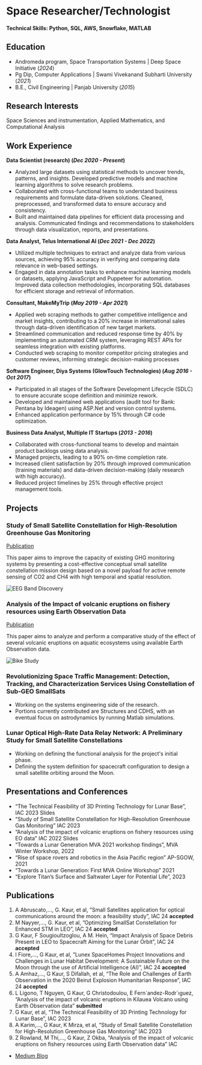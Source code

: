 # Space Researcher/Technologist

#### Technical Skills: Python, SQL, AWS, Snowflake, MATLAB

## Education
- Andromeda program, Space Transportation Systems | Deep Space Initiative (_2024_)								       		
- Pg Dip, Computer Applications	| Swami Vivekanand Subharti University (_2021_)	 			        		
- B.E., Civil Engineering | Panjab University (_2015_)

## Research Interests
Space Sciences and instrumentation, Applied Mathematics, and Computational Analysis

## Work Experience
**Data Scientist (research) (_Dec 2020 - Present_)**
- Analyzed large datasets using statistical methods to uncover trends, patterns, and insights. Developed predictive models and machine learning algorithms to solve research problems.
- Collaborated with cross-functional teams to understand business requirements and formulate data-driven solutions. Cleaned, preprocessed, and transformed data to ensure accuracy and consistency.
- Built and maintained data pipelines for efficient data processing and analysis. Communicated findings and
recommendations to stakeholders through data visualization, reports, and presentations.

**Data Analyst, Telus International AI (_Dec 2021 - Dec 2022_)**
- Utilized multiple techniques to extract and analyze data from various sources, achieving 95% accuracy in verifying and comparing data relevance in web-based settings.
- Engaged in data annotation tasks to enhance machine learning models or datasets, applying JavaScript and Puppeteer for automation. Improved data collection methodologies, incorporating SQL databases for efficient storage and retrieval of information.

**Consultant, MakeMyTrip (_May 2019 - Apr 2021_)**
- Applied web scraping methods to gather competitive intelligence and market insights, contributing to a 20% increase in international sales through data-driven identification of new target markets.
- Streamlined communication and reduced response time by 40% by implementing an automated CRM system, leveraging REST APIs for seamless integration with existing platforms.
- Conducted web scraping to monitor competitor pricing strategies and customer reviews, informing strategic decision-making processes

**Software Engineer, Diya Systems (GlowTouch Technologies) (_Aug 2016 - Oct 2017_)**
- Participated in all stages of the Software Development Lifecycle (SDLC) to ensure accurate scope definition and minimize rework.
- Developed and maintained web applications (audit tool for Bank: Pentana by Ideagen) using ASP.Net and version control systems.
- Enhanced application performance by 15% through C# code optimization.

**Business Data Analyst, Multiple IT Startups (_2013 - 2016_)**
- Collaborated with cross-functional teams to develop and maintain product backlogs using data analysis.
- Managed projects, leading to a 90% on-time completion rate.
- Increased client satisfaction by 20% through improved communication (training materials) and data-driven decision-making (daily research with high accuracy).
- Reduced project timelines by 25% through effective project management tools.

## Projects
### Study of Small Satellite Constellation for High-Resolution Greenhouse Gas Monitoring
[Publication](https://www.researchgate.net/publication/374550686_Study_of_Small_Satellite_Constellation_for_High-Resolution_Greenhouse_Gas_Monitoring)

This paper aims to improve the capacity of existing GHG monitoring systems by presenting a cost-effective conceptual small satellite constellation mission design based on a novel payload for active remote sensing of CO2 and CH4 with high temporal and spatial resolution.

![EEG Band Discovery](/assets/img/eeg_band_discovery.jpeg)

### Analysis of the Impact of volcanic eruptions on fishery resources using Earth Observation Data
[Publication](https://www.researchgate.net/publication/364263323_Analysis_of_the_impact_of_volcanic_eruptions_on_fishery_resources_using_Earth_Observation_data)

This paper aims to analyze and perform a comparative study of the effect of several volcanic eruptions on aquatic ecosystems using available Earth Observation data.

![Bike Study](/assets/img/bike_study.jpeg)

### Revolutionizing Space Traffic Management: Detection, Tracking, and Characterization Services Using Constellation of Sub-GEO SmallSats
- Working on the systems engineering side of the research.
- Portions currently contributed are Structures and CDHS, with an eventual focus on astrodynamics by running Matlab simulations.

### Lunar Optical High-Rate Data Relay Network: A Preliminary Study for Small Satellite Constellations
- Working on defining the functional analysis for the project's initial phase.
- Defining the system definition for spacecraft configuration to design a small satellite orbiting around the Moon.

## Presentations and Conferences
- “The Technical Feasibility of 3D Printing Technology for Lunar Base”, IAC 2023 Slides
- “Study of Small Satellite Constellation for High-Resolution Greenhouse Gas Monitoring” IAC 2023
- “Analysis of the impact of volcanic eruptions on fishery resources using EO data” IAC 2022 Slides
- “Towards a Lunar Generation MVA 2021 workshop findings”, MVA Winter Workshop, 2022
- “Rise of space rovers and robotics in the Asia Pacific region” AP-SGOW, 2021
- “Towards a Lunar Generation: First MVA Online Workshop” 2021
- “Explore Titan’s Surface and Saltwater Layer for Potential Life”, 2023

## Publications
1. A Abruscato,..., G. Kaur, et al, ”Small Satellites application for optical communications around the moon: a feasibility study”, IAC 24 **accepted**
2. M Nayyer,..., G. Kaur, et al, ”Optimizing SmallSat Constellation for Enhanced STM in LEO”, IAC 24 **accepted**
3. G Kaur, F Sougioultzoglou, A M. Hein, “Impact Analysis of Space Debris Present in LEO to Spacecraft Aiming for the Lunar Orbit”, IAC 24 **accepted**
4. I Fiore,..., G Kaur, et al, ”Lunex SpaceHomes Project Innovations and Challenges in Lunar Habitat Development: A Sustainable Future on the Moon through the use of Artificial Intelligence (AI)”, IAC 24 **accepted**
5. A Amhaz,..., G Kaur, S Difallah, et al, “The Role and Challenges of Earth Observation in the 2020 Beirut Explosion Humanitarian Response”, IAC 24 **accepted**
6. L Ligono, T Nguyen, G Kaur, G Christodoulou, E Fern´andez-Rodr´ıguez, “Analysis of the impact of volcanic eruptions in Kilauea Volcano using Earth Observation data” **submitted**
7. G Kaur, et al, “The Technical Feasibility of 3D Printing Technology for Lunar Base”, IAC 2023 
8. A Karim,..., G Kaur, K Mirza, et al, “Study of Small Satellite Constellation for High-Resolution Greenhouse Gas Monitoring” IAC 2023 
9. Z Rowland, M Thi,..., G Kaur, Z Okba, “Analysis of the impact of volcanic eruptions on fishery resources using Earth Observation data” IAC 

- [Medium Blog](https://medium.com/@gagandeep.docs)
